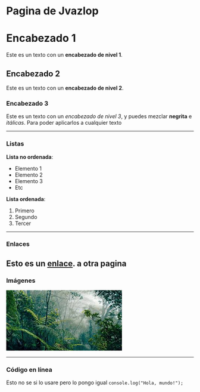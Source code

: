 # Pagina de Jvazlop


# Encabezado 1
Este es un texto con un **encabezado de nivel 1**. 

## Encabezado 2
Este es un texto con un **encabezado de nivel 2**.

### Encabezado 3
Este es un texto con un _encabezado de nivel 3_, y puedes mezclar **negrita** e _itálicas_. Para poder aplicarlos a cualquier texto

---

### Listas
**Lista no ordenada**:
- Elemento 1
- Elemento 2
- Elemento 3
- Etc
  
**Lista ordenada**:
1. Primero
2. Segundo
3. Tercer

---

### Enlaces
Esto es un [enlace](OTRO.md).
a otra pagina
---

### Imágenes
![imagen](assets/descarga.jpeg)

---

### Código en línea
Esto no se si lo usare pero lo pongo igual `console.log("Hola, mundo!");`


